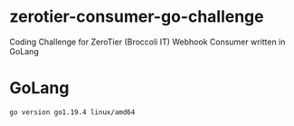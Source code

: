 # zerotier-consumer-go-challenge
Coding Challenge for ZeroTier (Broccoli IT) Webhook Consumer written in GoLang

# GoLang
```shell
go version go1.19.4 linux/amd64
```
